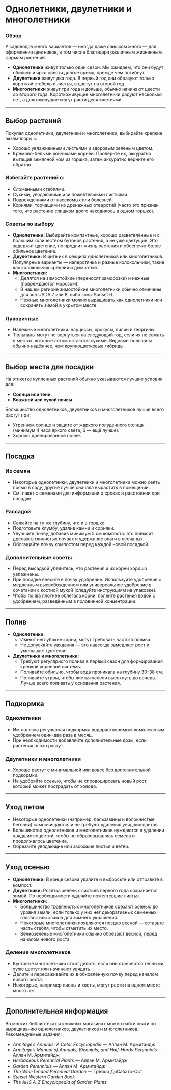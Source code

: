 # Однолетники, двулетники и многолетники

### Обзор

У садоводов много вариантов — иногда даже слишком много — для оформления цветников, в том числе благодаря различным жизненным формам растений.

- **Однолетники** живут только один сезон. Мы ожидаем, что они будут обильно и ярко цвести долгое время, прежде чем погибнут.
- **Двулетники** живут два года. В первый год они образуют только короткий стебель и листья, а цветут на второй год.
- **Многолетники** живут три года и дольше, обычно начинают цвести со второго года. Короткоживущие многолетники радуют несколько лет, а долгоживущие могут расти десятилетиями.

---

## Выбор растений

Покупая однолетники, двулетники и многолетники, выбирайте крепкие экземпляры с:

- Хорошо увлажненными листьями и здоровым зелёным цветом.
- Кремово-белыми кончиками корней. Проверьте их, аккуратно вытащив земляной ком из горшка, затем аккуратно верните его обратно.

### Избегайте растений с:

- Сломанными стеблями.
- Сухими, увядающими или пожелтевшими листьями.
- Повреждениями от насекомых или болезней.
- Корнями, торчащими из дренажных отверстий (часто это признак того, что растение слишком долго находилось в одном горшке).

### Советы по выбору

- **Однолетники:** Выбирайте компактные, хорошо разветвлённые и с большим количеством бутонов растения, а не уже цветущие. Это задержит цветение, но продлит жизнь растения и обеспечит более обильное цветение.
- **Двулетники:** Ищите их в секциях однолетников или многолетников. Популярные варианты — наперстянка и разные колокольчики, такие как колокольчик средний и дымчатый.
- **Многолетники:**
  - Делятся на зимостойкие (переносят заморозки) и нежные (повреждаются морозом).
  - В нашем регионе зимостойкие многолетники обычно отмечены для зон USDA 7 или 8, либо зоны Sunset 6.
  - Нежные многолетники можно выращивать как однолетники или сохранять зимой в укрытом месте.

### Луковичные

- Надёжные многолетники: нарциссы, крокусы, лилии и георгины.
- Тюльпаны могут не вернуться на следующий год, если их не сажать в местах, которые летом остаются сухими. Видовые тюльпаны обычно надёжнее, чем крупноцветковые гибриды.

---

## Выбор места для посадки

На этикетке купленных растений обычно указываются лучшие условия для:

- **Солнца или тени.**
- **Влажной или сухой почвы.**

Большинство однолетников, двулетников и многолетников лучше всего растут при:

- Утреннем солнце и защите от жаркого полуденного солнца (минимум 4 часа яркого света, 6 — ещё лучше).
- Хорошо дренированной почве.

---

## Посадка

### Из семян

- Некоторые однолетники, двулетники и многолетники можно сеять прямо в саду, другие лучше сначала вырастить в помещении.
- См. пакет с семенами для информации о сроках и расстоянии при посадке.

### Рассадой

- Сажайте на ту же глубину, что и в горшке.
- Подготовьте клумбу, удалив камни и сорняки.
- Улучшите почву, добавив минимум 5 см компоста: это повысит дренаж в глинистых почвах и удержание влаги в песчаных.
- Обогащайте почву компостом перед каждой новой посадкой.

### Дополнительные советы

- Перед высадкой убедитесь, что растения и их корни хорошо увлажнены.
- При посадке внесите в почву удобрение. Используйте удобрение с медленным высвобождением или универсальное удобрение в сочетании с костной мукой (следуйте инструкциям на упаковке).
- Чтобы почва плотнее облегала корни, полейте растения водой с удобрением, разведённым в половинной концентрации.

---

## Полив

- **Однолетники:**
  - Имеют неглубокие корни, могут требовать частого полива.
  - Не допускайте увядания — это навсегда замедляет рост и уменьшает цветение.
- **Двулетники и многолетники:**
  - Требуют регулярного полива в первый сезон для формирования крепкой корневой системы.
  - Поливайте обильно, чтобы вода проникала на глубину 30–38 см.
  - Поливайте утром, чтобы листья успели высохнуть до вечера. Лучше всего поливать у основания растения.

---

## Подкормка

### Однолетники

- Им полезна регулярная подкормка водорастворимым комплексным удобрением один-два раза в месяц.
- При необходимости добавляйте дополнительные дозы, если растения плохо растут.

### Двулетники и многолетники

- Хорошо растут с минимальной или вовсе без дополнительной подкормки.
- Не удобряйте осенью, чтобы не спровоцировать новый рост, который может пострадать от холода.

---

## Уход летом

- Некоторые однолетники (например, бальзамины и волокнистые бегонии) самоочищаются и не требуют удаления увядших цветов.
- Большинство однолетников и многолетников нуждаются в удалении увядших соцветий, чтобы не образовывались семена и продолжалось цветение.
- Обрезайте увядающие или засохшие листья и ветви.

---

## Уход осенью

- **Однолетники:** В конце сезона удалите и выбросьте или отправьте в компост.
- **Двулетники:** Розетка зелёных листьев первого года сохраняется зимой. По необходимости удаляйте пожелтевшие листья.
- **Многолетники:**
  - Большинство травянистых многолетников срезают осенью до уровня земли, если только у них нет декоративных семенных головок или злаков для зимнего украшения.
  - Некоторые многолетники появляются поздно весной — оставьте часть стебля, чтобы отметить их место.
  - Вечнозелёные многолетники обычно обрезают весной, перед началом нового роста.

### Деление многолетников

- Кустовые многолетники стоит делить, если они становятся тесными, хуже цветут или начинают увядать.
- Делите и пересаживайте их в обновлённую почву перед началом нового роста.
- Некоторые, например пионы и хосты, могут расти на одном месте много лет.

---

## Дополнительная информация

Во многих библиотеках и книжных магазинах можно найти книги по выращиванию однолетников, двулетников и многолетников. Рекомендуемые издания:

- *Armitage’s Annuals: A Color Encyclopedia* — Аллан М. Армитайдж
- *Armitage’s Manual of Annuals, Biennials, and Half-Hardy Perennials* — Аллан М. Армитайдж
- *Herbaceous Perennial Plants* — Аллан М. Армитайдж
- *Garden Perennials* — Аллан М. Армитайдж
- *The Well-Tended Perennial Garden* — Трейси ДиСабато-Ост
- *Sunset Western Garden Book*
- *The AHS A-Z Encyclopedia of Garden Plants*
